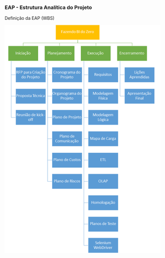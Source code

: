 ### EAP - Estrutura Analítica do Projeto ###

<p>Definição da EAP (WBS)</p>

![Organograma do Projeto](https://github.com/mateusblopes/fazendo-bi-do-zero/blob/master/2.%20Planejamento/Estrutura%20Analitica%20do%20Projeto.png)